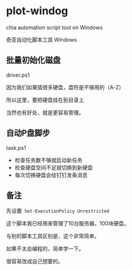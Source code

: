 # plot-windog
chia automation script tool on Windows
 
 奇亚自动化脚本工具 Windows
 
 
 
##  批量初始化磁盘

  driver.ps1
  
  因为我们如果插很多硬盘，盘符是不够用的（A-Z）
  
  所以这里，要把硬盘挂在到目录上
  
  当然也有好处，就是更容易管理。
  
##  自动P盘脚步
  task.ps1
  
  * 检查任务数不够就启动新任务
  * 检查硬盘空间不足就切换到新硬盘
  * 每次切换硬盘会给钉钉发条消息
  
  
   
## 备注
先设置``` Set-ExecutionPolicy Unrestricted```

这个脚本我已经用来管理了10台服务器，100块硬盘。

与别的脚本工具区别是，这个非常简单。

如果不太会编程的，简单学一下。

很容易改成自己想要的。
